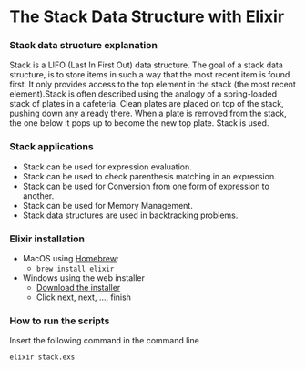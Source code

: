 # The Stack Data Structure with Elixir

### Stack data structure explanation

Stack is a LIFO (Last In First Out) data structure. The goal of a stack data structure, is to store items in such a way that the most recent item is found first. It only provides access to the top element in the stack (the most recent element).Stack is often described using the analogy of a spring-loaded stack of plates in a cafeteria. Clean plates are placed on top of the stack, pushing down any already there. When a plate is removed from the stack, the one below it pops up to become the new top plate. Stack is used.

### Stack applications

- Stack can be used for expression evaluation.
- Stack can be used to check parenthesis matching in an expression.
- Stack can be used for Conversion from one form of expression to another.
- Stack can be used for Memory Management.
- Stack data structures are used in backtracking problems.

### Elixir installation

- MacOS using [Homebrew](https://brew.sh/):
  - `brew install elixir`
- Windows using the web installer
  - [Download the installer](https://github.com/elixir-lang/elixir-windows-setup/releases/download/v2.1/elixir-websetup.exe)
  - Click next, next, …, finish

### How to run the scripts

Insert the following command in the command line

`elixir stack.exs`